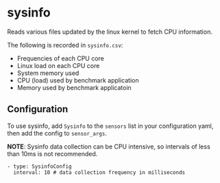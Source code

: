 # sysinfo
Reads various files updated by the linux kernel to fetch CPU information.

The following is recorded in `sysinfo.csv`:
* Frequencies of each CPU core
* Linux load on each CPU core
* System memory used
* CPU (load) used by benchmark application
* Memory used by benchmark applicatoin

## Configuration
To use sysinfo, add `Sysinfo` to the `sensors` list in your configuration yaml, then add the config to `sensor_args`.

**NOTE**: Sysinfo data collection can be CPU intensive, so intervals of less than 10ms is not recommended.
```
- type: SysinfoConfig
  interval: 10 # data collection frequency in milliseconds
```